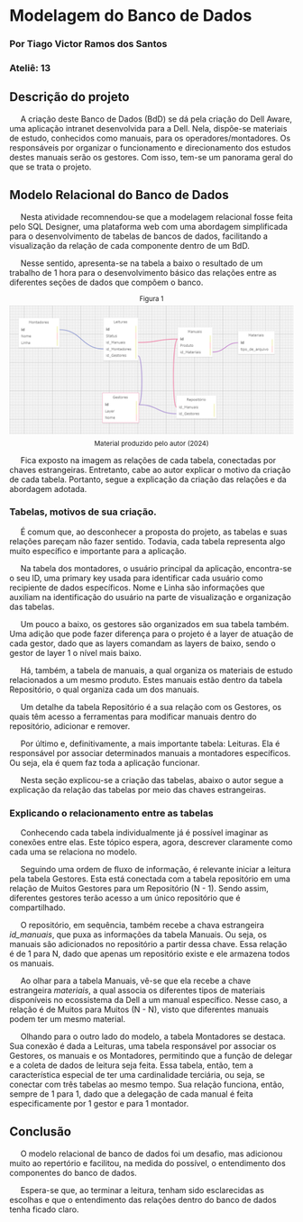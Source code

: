 # Modelagem do Banco de Dados
### Por Tiago Victor Ramos dos Santos <br>
### Ateliê: 13 <br>

## Descrição do projeto

&nbsp;&nbsp;&nbsp;&nbsp; A criação deste Banco de Dados (BdD) se dá pela criação do Dell Aware, uma aplicação intranet desenvolvida para a Dell. Nela, dispõe-se materiais de estudo, conhecidos como manuais, para os operadores/montadores. Os responsáveis por organizar o funcionamento e direcionamento dos estudos destes manuais serão os gestores. Com isso, tem-se um panorama geral do que se trata o projeto.

## Modelo Relacional do Banco de Dados

&nbsp;&nbsp;&nbsp;&nbsp; Nesta atividade recomnendou-se que a modelagem relacional fosse feita pelo SQL Designer, uma plataforma web com uma abordagem simplificada para o desenvolvimento de tabelas de bancos de dados, facilitando a visualização da relação de cada componente dentro de um BdD. 

&nbsp;&nbsp;&nbsp;&nbsp; Nesse sentido, apresenta-se na tabela a baixo o resultado de um trabalho de 1 hora para o desenvolvimento básico das relações entre as diferentes seções de dados que compõem o banco. 

<div align='center'>
    <sup> Figura 1 </sup>
    <img src='assets/modelo.png'>
    <sub> Material produzido pelo autor (2024) </sub>
</div>

&nbsp;&nbsp;&nbsp;&nbsp; Fica exposto na imagem as relações de cada tabela, conectadas por chaves estrangeiras. Entretanto, cabe ao autor explicar o motivo da criação de cada tabela. Portanto, segue a explicação da criação das relações e da abordagem adotada.

### Tabelas, motivos de sua criação.

&nbsp;&nbsp;&nbsp;&nbsp; É comum que, ao desconhecer a proposta do projeto, as tabelas e suas relações pareçam não fazer sentido. Todavia, cada tabela representa algo muito específico e importante para a aplicação.

&nbsp;&nbsp;&nbsp;&nbsp; Na tabela dos montadores, o usuário principal da aplicação, encontra-se o seu ID, uma primary key usada para identificar cada usuário como recipiente de dados específicos. Nome e Linha são informações que auxiliam na identificação do usuário na parte de visualização e organização das tabelas. 

&nbsp;&nbsp;&nbsp;&nbsp; Um pouco a baixo, os gestores são organizados em sua tabela também. Uma adição que pode fazer diferença para o projeto é a layer de atuação de cada gestor, dado que as layers comandam as layers de baixo, sendo o gestor de layer 1 o nível mais baixo. 

&nbsp;&nbsp;&nbsp;&nbsp; Há, também, a tabela de manuais, a qual organiza os materiais de estudo relacionados a um mesmo produto. Estes manuais estão dentro da tabela Repositório, o qual organiza cada um dos manuais. 

&nbsp;&nbsp;&nbsp;&nbsp; Um detalhe da tabela Repositório é a sua relação com os Gestores, os quais têm acesso a ferramentas para modificar manuais dentro do repositório, adicionar e remover. 

&nbsp;&nbsp;&nbsp;&nbsp; Por último e, definitivamente, a mais importante tabela: Leituras. Ela é responsável por associar determinados manuais a montadores específicos. Ou seja, ela é quem faz toda a aplicação funcionar.

&nbsp;&nbsp;&nbsp;&nbsp; Nesta seção explicou-se a criação das tabelas, abaixo o autor segue a explicação da relação das tabelas por meio das chaves estrangeiras.

### Explicando o relacionamento entre as tabelas

&nbsp;&nbsp;&nbsp;&nbsp; Conhecendo cada tabela individualmente já é possível imaginar as conexões entre elas. Este tópico espera, agora, descrever claramente como cada uma se relaciona no modelo.

&nbsp;&nbsp;&nbsp;&nbsp; Seguindo uma ordem de fluxo de informação, é relevante iniciar a leitura pela tabela Gestores. Esta está conectada com a tabela repositório em uma relação de Muitos Gestores para um Repositório (N - 1). Sendo assim, diferentes gestores terão acesso a um único repositório que é compartilhado.

&nbsp;&nbsp;&nbsp;&nbsp; O repositório, em sequência, também recebe a chava estrangeira <i>id_manuais</i>, que puxa as informações da tabela Manuais. Ou seja, os manuais são adicionados no repositório a partir dessa chave. Essa relação é de 1 para N, dado que apenas um repositório existe e ele armazena todos os manuais.

&nbsp;&nbsp;&nbsp;&nbsp; Ao olhar para a tabela Manuais, vê-se que ela recebe a chave estrangeira <i>materiais</i>, a qual associa os diferentes tipos de materiais disponíveis no ecossistema da Dell a um manual específico. Nesse caso, a relação é de Muitos para Muitos (N - N), visto que diferentes manuais podem ter um mesmo material.

&nbsp;&nbsp;&nbsp;&nbsp; Olhando para o outro lado do modelo, a tabela Montadores se destaca. Sua conexão é dada a Leituras, uma tabela responsável por associar os Gestores, os manuais e os Montadores, permitindo que a função de delegar e a coleta de dados de leitura seja feita. Essa tabela, então, tem a característica especial de ter uma cardinalidade terciária, ou seja, se conectar com três tabelas ao mesmo tempo. Sua relação funciona, então, sempre de 1 para 1, dado que a delegação de cada manual é feita especificamente por 1 gestor e para 1 montador. 

## Conclusão

&nbsp;&nbsp;&nbsp;&nbsp; O modelo relacional de banco de dados foi um desafio, mas adicionou muito ao repertório e facilitou, na medida do possível, o entendimento dos componentes do banco de dados. 

&nbsp;&nbsp;&nbsp;&nbsp; Espera-se que, ao terminar a leitura, tenham sido esclarecidas as escolhas e que o entendimento das relações dentro do banco de dados tenha ficado claro. 
